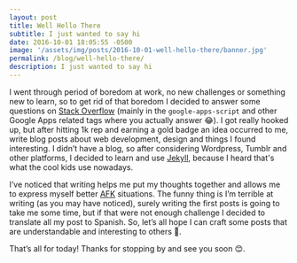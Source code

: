 ```yaml
---
layout: post
title: Well Hello There
subtitle: I just wanted to say hi
date: 2016-10-01 18:05:55 -0500
image: '/assets/img/posts/2016-10-01-well-hello-there/banner.jpg'
permalink: /blog/well-hello-there/
description: I just wanted to say hi
---
```


I went through period of boredom at work, no new challenges or something new to learn, so to get rid of that boredom I decided to answer some questions on [Stack Overflow](http://stackoverflow.com/users/3075569/ocordova) (mainly in the `google-apps-script` and other Google Apps related tags where you actually answer 😂). I got really hooked up, but after hitting 1k rep and earning a gold badge an idea occurred to me, write blog posts about web development, design and things I found interesting. I didn’t have a blog, so after considering Wordpress, Tumblr and other platforms, I decided to learn and use [Jekyll](https://jekyllrb.com/), because I heard that's what the cool kids use nowadays.

I’ve noticed that writing helps me put my thoughts together and allows me to express myself better [AFK](http://www.urbandictionary.com/define.php?term=afk) situations. The funny thing is I’m terrible at writing (as you may have noticed), surely writing the first posts is going to take me some time, but if that were not enough challenge I decided to translate all my post to Spanish. So, let’s all hope I can craft some posts that are understandable and interesting to others 🤞.

That’s all for today! Thanks for stopping by and see you soon 😊.
